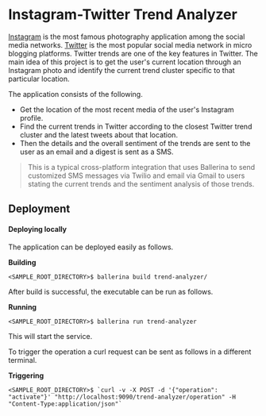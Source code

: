 # Instagram-Twitter Trend Analyzer

[Instagram](https://www.instagram.com) is the most famous photography application among the social media networks. [Twitter](https://www.twitter.com/) is the most popular social media network in micro blogging platforms. Twitter trends are one of the key features in Twitter. The main idea of this project is to get the user's current location through an Instagram photo and identify the current trend cluster specific to that particular location.

The application consists of the following.

- Get the location of the most recent media of the user's Instagram profile.
- Find the current trends in Twitter according to the closest Twitter trend cluster and the latest tweets about that location.
- Then the details and the overall sentiment of the trends  are sent to the user as an email and a digest is sent as a SMS. 

> This is a typical cross-platform integration that uses Ballerina to send customized SMS messages via Twilio and email via Gmail to users stating the current trends and the sentiment analysis of those trends.


## Deployment

#### Deploying locally
The application can be deployed easily as follows.

**Building**

```
<SAMPLE_ROOT_DIRECTORY>$ ballerina build trend-analyzer/
```

After build is successful, the executable can be run as follows.

**Running**

```
<SAMPLE_ROOT_DIRECTORY>$ ballerina run trend-analyzer

```
This will start the service.

To trigger the operation a curl request can be sent as follows in a different terminal.

**Triggering**

```
<SAMPLE_ROOT_DIRECTORY>$ `curl -v -X POST -d '{"operation": "activate"}' "http://localhost:9090/trend-analyzer/operation" -H "Content-Type:application/json"`
